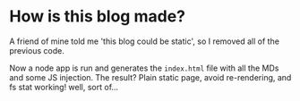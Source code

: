 How is this blog made?
======================

A friend of mine told me 'this blog could be static', so I removed all of the previous code.

Now a node app is run and generates the `index.html` file with all the MDs and some JS injection.
The result? Plain static page, avoid re-rendering, and fs stat working! well, sort of...


